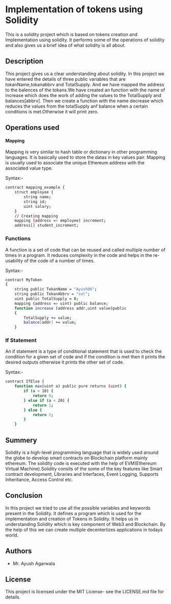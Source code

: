 # Implementation of tokens using Solidity 

This is a solidity project which is based on tokens creation and Implementation using solidity. It performs some of the operations of solidity and also gives us a brief idea of what solidity is all about.
## Description
This project gives us a clear understanding about solidity. In this project we have entered the details of three public variables that are tokanName,tokanabbrv and TotalSupply. And we have mapped the address to the balences of the tokans.We have created an function with the name of increase which does the work of adding the values to the TotalSupply and balances[abbrv]. Then we create a function with the name decrease which reduces the values from the totalSupply anf balance when a certain conditions is met.Otherwise it will print zero.
## Operations used
#### Mapping
Mapping is very similar to hash table or dictionary in other programming languages. It is basically used to store the datas in key values pair. Mapping is usually used to associate the unique Ethereum address with the associated value type.

Syntax:-
```bash
contract mapping_example {
    struct employee {
        string name;
        string id;
        uint salary;
    }
    // Creating mapping
    mapping (address => employee) increment;
    address[] student_increment; 
```
### Functions
A function is a set of code that can be reused and called multiple number of times in a program. It reduces complexity in the code and helps in the re-usability of the code of a number of times.

Syntax:-
```bash
contract MyToken 
{
    string public TokanName = "Ayush06";
    string public TokanAbbrv = "sol";
    uint public TotalSupply = 0;
    mapping (address => uint) public balance;
    function increase (address addr,uint value)public 
    {
        TotalSupply += value;
        balance[addr] += value;
    }
```

### If Statement
An if statement is a type of conditional statement that is used to check the condition for a given set of code and if the condition is met then it prints the desired outputs otherwise it prints the other set of code.

Syntax:-
```bash
contract IfElse {
    function max(uint a) public pure returns (uint) {
        if (a < 10) {
            return 0;
        } else if (a < 20) {
            return 1;
        } else {
            return 2;
        }
    }
```


## Summery

Solidity is a high-level programming language that is widely used around the globe to develop smart contracts on Blockchain platform mainly ethereum. The solidity code is executed with the help of EVM(Ethereum Virtual Machine).Solidity consits of the some of the key features like Smart contract development, Libraries and Interfaces, Event Logging, Supports Inheritance, Access Control etc.
## Conclusion

In this project we tried to use all the possible variables and keywords present in the Solidity. It defines a program which is used for the implementation and creation of Tokens in Solidity. It helps us in understanding Solidity which is key component of Web3 and Blockchain. By the help of this we can create multiple decenterlizes applications in todays world.
## Authors

- Mr. Ayush Agarwala
## License

This project is licensed under the MIT License- see the LICENSE.md file for details.

